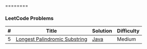 ========

### LeetCode Problems


| # | Title | Solution | Difficulty |
|---| ----- | -------- | ---------- |
|5|[Longest Palindromic Substring](https://leetcode.com/problems/longest-palindromic-substring/)| [Java](https://github.com/cmgun/lettcode/blob/master/src/main/java/com/cmgun/lettcode/dp/Solution5.java)|Medium|